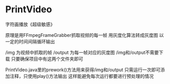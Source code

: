 # PrintVideo
字符画播放《超级敏感》

原理是用FFmpegFrameGrabber抓取视频的每一帧 用灰度化算法转成灰度图 以一定的时间间隔循环输出

/img 为视频中抓取的帧
/output 为每一帧对应的灰度图
/img和/output不需要下载 只要确保项目中有这两个文件夹即可

PrintVideo.java里的prework()方法用来获得/img和/output 
只需运行一次即可添加注释，只使用play()方法输出
这样能避免每次运行都要进行预处理的情况
